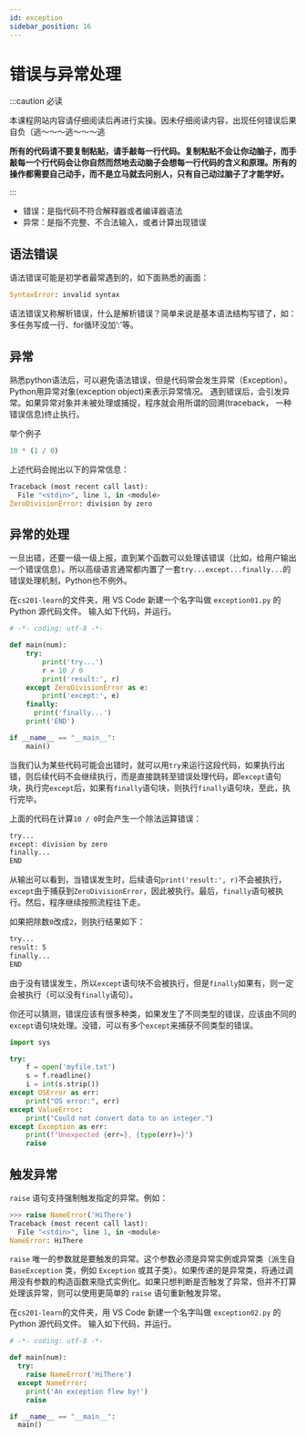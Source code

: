 ```yaml
---
id: exception
sidebar_position: 16
---
```


# 错误与异常处理

:::caution 必读

本课程网站内容请仔细阅读后再进行实操。因未仔细阅读内容，出现任何错误后果自负（逃～～～逃～～～逃

**所有的代码请不要复制粘贴，请手敲每一行代码。复制粘贴不会让你动脑子，而手敲每一个行代码会让你自然而然地去动脑子会想每一行代码的含义和原理。所有的操作都需要自己动手，而不是立马就去问别人，只有自己动过脑子了才能学好。**

:::

- 错误：是指代码不符合解释器或者编译器语法
- 异常：是指不完整、不合法输入，或者计算出现错误

## 语法错误

语法错误可能是初学者最常遇到的，如下面熟悉的画面：

```python
SyntaxError: invalid syntax
```
语法错误又称解析错误，什么是解析错误？简单来说是基本语法结构写错了，如：多任务写成一行、for循环没加‘:’等。

## 异常

熟悉python语法后，可以避免语法错误，但是代码常会发生异常（Exception）。Python用异常对象(exception object)来表示异常情况。
遇到错误后，会引发异常。如果异常对象并未被处理或捕捉，程序就会用所谓的回溯(traceback， 一种错误信息)终止执行。

举个例子

```python
10 * (1 / 0)
```

上述代码会抛出以下的异常信息：

```python
Traceback (most recent call last):
  File "<stdin>", line 1, in <module>
ZeroDivisionError: division by zero
```

## 异常的处理

一旦出错，还要一级一级上报，直到某个函数可以处理该错误（比如，给用户输出一个错误信息）。所以高级语言通常都内置了一套`try...except...finally...`的错误处理机制，Python也不例外。

在`cs201-learn`的文件夹，用 VS Code 新建一个名字叫做 `exception01.py` 的 Python 源代码文件。
输入如下代码，并运行。

```python
# -*- coding: utf-8 -*-

def main(num):
    try:
        print('try...')
        r = 10 / 0
        print('result:', r)
    except ZeroDivisionError as e:
        print('except:', e)
    finally:
      print('finally...')
    print('END')

if __name__ == "__main__":
    main()
```

当我们认为某些代码可能会出错时，就可以用`try`来运行这段代码，如果执行出错，则后续代码不会继续执行，而是直接跳转至错误处理代码，即`except`语句块，执行完`except`后，如果有`finally`语句块，则执行`finally`语句块，至此，执行完毕。

上面的代码在计算`10 / 0`时会产生一个除法运算错误：

```txt
try...
except: division by zero
finally...
END
```

从输出可以看到，当错误发生时，后续语句`print('result:', r)`不会被执行，`except`由于捕获到`ZeroDivisionError`，因此被执行。最后，`finally`语句被执行。然后，程序继续按照流程往下走。

如果把除数`0`改成`2`，则执行结果如下：


```txt
try...
result: 5
finally...
END
```

由于没有错误发生，所以`except`语句块不会被执行，但是`finally`如果有，则一定会被执行（可以没有`finally`语句）。

你还可以猜测，错误应该有很多种类，如果发生了不同类型的错误，应该由不同的`except`语句块处理。没错，可以有多个`except`来捕获不同类型的错误。

```python
import sys

try:
    f = open('myfile.txt')
    s = f.readline()
    i = int(s.strip())
except OSError as err:
    print("OS error:", err)
except ValueError:
    print("Could not convert data to an integer.")
except Exception as err:
    print(f"Unexpected {err=}, {type(err)=}")
    raise
```

## 触发异常

`raise` 语句支持强制触发指定的异常。例如：

```python
>>> raise NameError('HiThere')
Traceback (most recent call last):
  File "<stdin>", line 1, in <module>
NameError: HiThere
```

`raise` 唯一的参数就是要触发的异常。这个参数必须是异常实例或异常类（派生自 `BaseException` 类，例如 `Exception` 或其子类）。如果传递的是异常类，将通过调用没有参数的构造函数来隐式实例化。如果只想判断是否触发了异常，但并不打算处理该异常，则可以使用更简单的 `raise` 语句重新触发异常。

在`cs201-learn`的文件夹，用 VS Code 新建一个名字叫做 `exception02.py` 的 Python 源代码文件。
输入如下代码，并运行。

```python
# -*- coding: utf-8 -*-

def main(num):
  try:
    raise NameError('HiThere')
  except NameError:
    print('An exception flew by!')
    raise

if __name__ == "__main__":
  main()
```